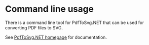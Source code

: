 # Command line usage

There is a command line tool for PdfToSvg.NET that can be used for converting PDF files to SVG.

See [PdfToSvg.NET homepage](https://pdftosvg.net/cli) for documentation.
